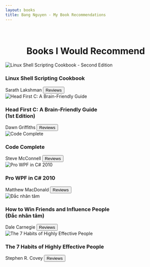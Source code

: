 ```yaml
---
layout: books
title: Bang Nguyen - My Book Recommendations
---
```

<head>
	<link rel="stylesheet" type="text/css" href="css/book_style.css" />
	<link rel="stylesheet" type="text/css" href="css/books_component.css" />
		<!-- Modernizr is used for flexbox fallback -->
	<script src="js/modernizr.custom.js"></script>
</head>
<div class="view">
	<div class="my__suggestion"><center><h1><br>Books I Would Recommend</h1></center><div>
		<section class="grid">
		<!-- sách 1 -->
			<div class="product">
				<div class="product__info">
					<img class="product__image" src="images/Linux Shell Scripting Cookbook - Second Edition.jpg" alt="Linux Shell Scripting Cookbook - Second Edition" />
					<h3 class="product__title">Linux Shell Scripting Cookbook</h3>
					<span class="product__author highlight">Sarath Lakshman</span>
					<button class="action action--button" onclick="window.open('https://www.amazon.com/Linux-Shell-Scripting-Cookbook-Second/dp/1782162747')"><i class="fa fa-comments"></i><span class="action__text">Reviews</span></button>
				</div>
			</div>	
		<!-- sách 3 -->
			<div class="product">
				<div class="product__info">
					<img class="product__image" src="images/Head First C A Brain-Friendly Guide.jpg" alt="Head First C: A Brain-Friendly Guide" />
					<h3 class="product__title">Head First C: A Brain-Friendly Guide <br> (1st Edition)</h3>
					<span class="product__author highlight">Dawn Griffiths </span>
					<button class="action action--button" onclick="window.open('https://www.amazon.com/gp/customer-reviews/R31JH7UREUWULF/ref=cm_cr_dp_d_rvw_ttl?ie=UTF8&ASIN=1449399916')"><i class="fa fa-comments"></i><span class="action__text">Reviews</span></button>
				</div>
			</div>	
		<!-- sách 4 -->
			<div class="product">
				<div class="product__info">
					<img class="product__image" src="images/code-complete-2.jpg" alt="Code Complete" />
					<h3 class="product__title">Code Complete</h3>
					<span class="product__author highlight">Steve McConnell </span>
					<button class="action action--button" onclick="window.open('https://www.amazon.com/Code-Complete-Practical-Handbook-Construction/product-reviews/0735619670')"><i class="fa fa-comments"></i><span class="action__text">Reviews</span></button>
				</div>
			</div>	
		<!-- sách 2 -->
			<div class="product">
				<div class="product__info">
					<img class="product__image" src="images/Pro WPF in CShap 2010.jpg" alt="Pro WPF in C# 2010" />
					<h3 class="product__title">Pro WPF in C# 2010</h3>
					<span class="product__author highlight">Matthew MacDonald</span>
					<button class="action action--button" onclick="window.open('https://www.amazon.com/gp/customer-reviews/RRHPVL6Y2O44C/ref=cm_cr_dp_d_rvw_ttl?ie=UTF8&ASIN=1430272058')"><i class="fa fa-comments"></i><span class="action__text">Reviews</span></button>
				</div>
			</div>	
		<!-- sách 5 -->
			<div class="product">
				<div class="product__info">
					<img class="product__image" src="images/Dac Nhan Tam.jpg" alt="Đắc nhân tâm" />
					<h3 class="product__title">How to Win Friends and Influence People <br> (Đắc nhân tâm)</h3>
					<span class="product__author highlight">Dale Carnegie </span>
					<button class="action action--button" onclick="window.open('https://www.google.com/search?q=dac+nhan+tam+review&source=lmns&bih=555&biw=1280&rlz=1C1GCEU_enVN855VN855&hl=vi&sa=X&ved=2ahUKEwjgoNGUwu7uAhUMBqYKHSi_AbYQ_AUoAHoECAEQAA')"><i class="fa fa-comments"></i><span class="action__text">Reviews</span></button>
				</div>
			</div>	
		<!-- sách 6 -->
			<div class="product">
				<div class="product__info">
					<img class="product__image" src="images/The 7 Habits of Highly Effective People.jpg" alt="The 7 Habits of Highly Effective People" />
					<h3 class="product__title">The 7 Habits of Highly Effective People</h3>
					<span class="product__author highlight">Stephen R. Covey </span>
					<button class="action action--button" onclick="window.open('https://www.amazon.com/gp/customer-reviews/R1NNZ9WNT4M4OW/ref=cm_cr_dp_d_rvw_ttl?ie=UTF8&ASIN=0743269519')"><i class="fa fa-comments"></i><span class="action__text">Reviews</span></button>
				</div>
			</div>	
		</section>
	</div>